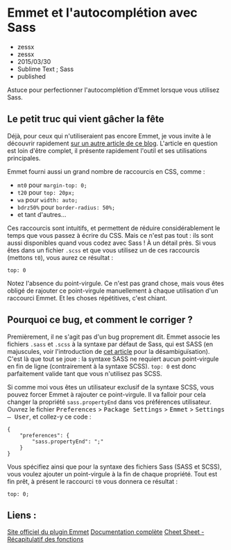 # Emmet et l'autocomplétion avec Sass
- zessx
- zessx
- 2015/03/30
- Sublime Text ; Sass
- published

Astuce pour perfectionner l'autocomplétion d'Emmet lorsque vous utilisez Sass.

## Le petit truc qui vient gâcher la fête

Déjà, pour ceux qui n'utiliseraient pas encore Emmet, je vous invite à le découvrir rapidement [sur un autre article de ce blog](http://blog.smarchal.com/emmet). L'article en question est loin d'être complet, il présente rapidement l'outil et ses utilisations principales.

Emmet fourni aussi un grand nombre de raccourcis en CSS, comme :

- `mt0` pour `margin-top: 0;`
- `t20` pour `top: 20px;`
- `wa` pour `width: auto;`
- `bdrz50%` pour `border-radius: 50%;`
- et tant d'autres...

Ces raccourcis sont intuitifs, et permettent de réduire considérablement le temps que vous passez à écrire du CSS.
Mais ce n'est pas tout : ils sont aussi disponibles quand vous codez avec Sass ! À un détail près. Si vous êtes dans un fichier `.scss` et que vous utilisez un de ces raccourcis (mettons `t0`), vous aurez ce résultat :

    top: 0

Notez l'absence du point-virgule. Ce n'est pas grand chose, mais vous êtes obligé de rajouter ce point-virgule manuellement à chaque utilisation d'un raccourci Emmet. Et les choses répétitives, c'est chiant.

## Pourquoi ce bug, et comment le corriger ?

Premièrement, il ne s'agit pas d'un bug proprement dit. Emmet associe les fichiers `.sass` et `.scss` à la syntaxe par défaut de Sass, qui est SASS (en majuscules, voir l'introduction de [cet article](http://blog.smarchal.com/les-variables-sass) pour la désambiguïsation). C'est là que tout se joue : la syntaxe SASS ne requiert aucun point-virgule en fin de ligne (contrairement à la syntaxe SCSS). `top: 0` est donc parfaitement valide tant que vous n'utilisez pas SCSS.

Si comme moi vous êtes un utilisateur exclusif de la syntaxe SCSS, vous pouvez forcer Emmet à rajouter ce point-virgule. Il va falloir pour cela changer la propriété `sass.propertyEnd` dans vos préférences utilisateur.
Ouvrez le fichier <kbd>Preferences</kbd> > <kbd>Package Settings</kbd> > <kbd>Emmet</kbd> > <kbd>Settings — User</kbd>, et collez-y ce code :

    {
        "preferences": {
            "sass.propertyEnd": ";"
        }
    }

Vous spécifiez ainsi que pour la syntaxe des fichiers Sass (SASS et SCSS), vous voulez ajouter un point-virgule à la fin de chaque propriété.
Tout est fin prêt, à présent le raccourci `t0` vous donnera ce résultat :

    top: 0;

## Liens :
[Site officiel du plugin Emmet](http://emmet.io/)
[Documentation complète](http://docs.emmet.io/)
[Cheet Sheet - Récapitulatif des fonctions](http://docs.emmet.io/cheat-sheet/)
